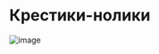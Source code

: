 # Крестики-нолики
![image](https://github.com/KarinaRomanova/Tic-tac-toe/assets/57966840/1a0384ab-ef93-4d1c-a860-7078dfe75885)
